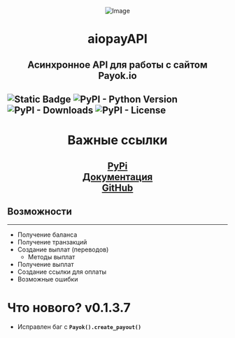 
<p align="center">
  <img src="https://ic.wampi.ru/2023/10/04/LOGO.png" alt="Image"/>
</p>


<h1 align='center'><b> aiopayAPI </b>
<h2 align="center"> Асинхронное API для работы с сайтом Payok.io</h2></h1>


![Static Badge](https://img.shields.io/badge/author-xllebbSQ-blue) ![PyPI - Python Version](https://img.shields.io/pypi/pyversions/aiopayAPI) ![PyPI - Downloads](https://img.shields.io/pypi/dm/aiopayAPI) 
![PyPI - License](https://img.shields.io/pypi/l/aiopayAPI)
-------------------------------

<h1 align="center">Важные ссылки</h1>
<h2 align="center">
  <a href="https://pypi.org/project/aiopayAPI/">PyPi</a>
  <br>
  <a href="...">Документация</a>
  <br>
  <a href="">GitHub</a>
</h2>


## Возможности
---------------------------------
- Получение баланса
- Получение транзакций
- Создание выплат (переводов)
  - Методы выплат
- Получение выплат
- Создание ссылки для оплаты
- Возможные ошибки

# **Что нового? v0.1.3.7**
- Исправлен баг с **`Payok().create_payout()`**





